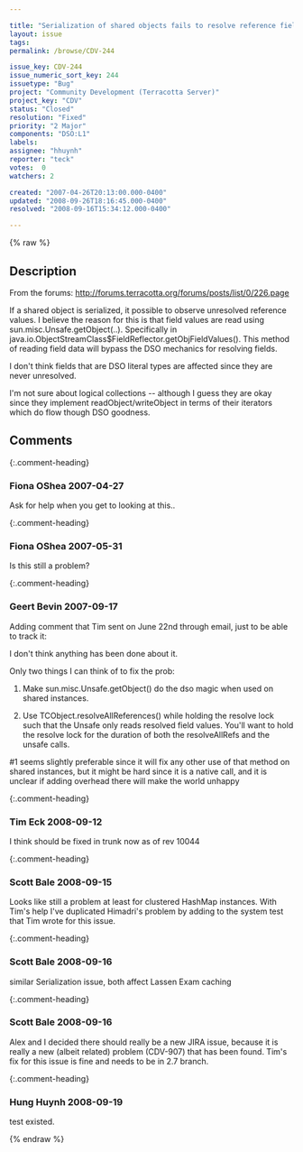 ```yaml
---

title: "Serialization of shared objects fails to resolve reference fields"
layout: issue
tags: 
permalink: /browse/CDV-244

issue_key: CDV-244
issue_numeric_sort_key: 244
issuetype: "Bug"
project: "Community Development (Terracotta Server)"
project_key: "CDV"
status: "Closed"
resolution: "Fixed"
priority: "2 Major"
components: "DSO:L1"
labels: 
assignee: "hhuynh"
reporter: "teck"
votes:  0
watchers: 2

created: "2007-04-26T20:13:00.000-0400"
updated: "2008-09-26T18:16:45.000-0400"
resolved: "2008-09-16T15:34:12.000-0400"

---
```




{% raw %}



## Description

<div markdown="1" class="description">

From the forums: http://forums.terracotta.org/forums/posts/list/0/226.page

If a shared object is serialized, it possible to observe unresolved reference values. I believe the reason for this is that field values are read using sun.misc.Unsafe.getObject(..). Specifically in java.io.ObjectStreamClass$FieldReflector.getObjFieldValues(). This method of reading field data will bypass the DSO mechanics for resolving fields. 

I don't think fields that are DSO literal types are affected since they are never unresolved. 

I'm not sure about logical collections -- although I guess they are okay since they implement readObject/writeObject in terms of their iterators which do flow though DSO goodness. 

</div>

## Comments


{:.comment-heading}
### **Fiona OShea** <span class="date">2007-04-27</span>

<div markdown="1" class="comment">

Ask for help when you get to looking at this..

</div>


{:.comment-heading}
### **Fiona OShea** <span class="date">2007-05-31</span>

<div markdown="1" class="comment">

Is this still a problem?

</div>


{:.comment-heading}
### **Geert Bevin** <span class="date">2007-09-17</span>

<div markdown="1" class="comment">

Adding comment that Tim sent on June 22nd through email, just to be able to track it:

I don't think anything has been done about it. 

Only two things I can think of to fix the prob:
1) Make sun.misc.Unsafe.getObject() do the dso magic when used on shared
instances. 

2) Use TCObject.resolveAllReferences() while holding the resolve lock such
that the Unsafe only reads resolved field values. You'll want to hold the
resolve lock for the duration of both the resolveAllRefs and the unsafe
calls.

#1 seems slightly preferable since it will fix any other use of that
method on shared instances, but it might be hard since it is a native
call, and it is unclear if adding overhead there will make the world
unhappy


</div>


{:.comment-heading}
### **Tim Eck** <span class="date">2008-09-12</span>

<div markdown="1" class="comment">

I think should be fixed in trunk now as of rev 10044

</div>


{:.comment-heading}
### **Scott Bale** <span class="date">2008-09-15</span>

<div markdown="1" class="comment">

Looks like still a problem at least for clustered HashMap instances.  With Tim's help I've duplicated Himadri's problem by adding to the system test that Tim wrote for this issue.

</div>


{:.comment-heading}
### **Scott Bale** <span class="date">2008-09-16</span>

<div markdown="1" class="comment">

similar Serialization issue, both affect Lassen Exam caching

</div>


{:.comment-heading}
### **Scott Bale** <span class="date">2008-09-16</span>

<div markdown="1" class="comment">

Alex and I decided there should really be a new JIRA issue, because it is really a new (albeit related) problem (CDV-907) that has been found.  Tim's fix for this issue is fine and needs to be in 2.7 branch.

</div>


{:.comment-heading}
### **Hung Huynh** <span class="date">2008-09-19</span>

<div markdown="1" class="comment">

test existed.

</div>



{% endraw %}
